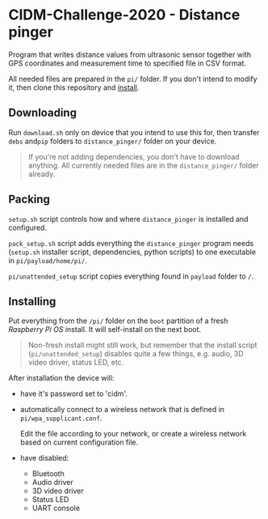 # CIDM-Challenge-2020 - Distance pinger

Program that writes distance values from ultrasonic sensor together with GPS coordinates and measurement time to specified file in CSV format.

All needed files are prepared in the `pi/` folder. If you don't intend to modify it, then clone this repository and [install](#installing).

## Downloading

Run `download.sh` only on device that you intend to use this for, then transfer `debs` and`pip` folders to `distance_pinger/` folder on your device.

> If you're not adding dependencies, you don't have to download anything. All currently needed files are in the `distance_pinger/` folder already.

## Packing

`setup.sh` script controls how and where `distance_pinger` is installed and configured.

`pack_setup.sh` script adds everything the `distance_pinger` program needs (`setup.sh` installer script, dependencies, python scripts) to one executable in `pi/payload/home/pi/`.

`pi/unattended_setup` script copies everything found in `payload` folder to `/`.

## Installing

Put everything from the `/pi/` folder on the `boot` partition of a fresh _Raspberry Pi OS_ install.
It will self-install on the next boot.

> Non-fresh install might still work, but remember that the install script (`pi/unattended_setup`) disables quite a few things, e.g. audio, 3D video driver, status LED, etc.

After installation the device will:

- have it's password set to 'cidm'.
- automatically connect to a wireless network that is defined in `pi/wpa_supplicant.conf`.

  Edit the file according to your network, or create a wireless network based on current configuration file.

- have disabled:
  - Bluetooth
  - Audio driver
  - 3D video driver
  - Status LED
  - UART console
